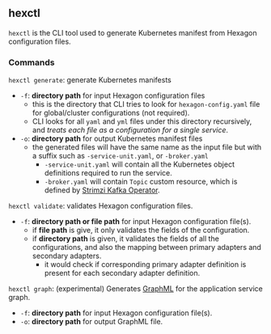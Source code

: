## hexctl
`hexctl` is the CLI tool used to generate Kubernetes manifest from Hexagon configuration files.

### Commands
`hexctl generate`: generate Kubernetes manifests
- `-f`: **directory path** for input Hexagon configuration files
    - this is the directory that CLI tries to look for `hexagon-config.yaml` file for global/cluster configurations (not required).
    - CLI looks for all `yaml` and `yml` files under this directory recursively, and *treats each file as a configuration for a single service*. 
- `-o`: **directory path** for output Kubernetes manifest files
    - the generated files will have the same name as the input file but with a suffix such as `-service-unit.yaml`, or `-broker.yaml`
        - `-service-unit.yaml` will contain all the Kubernetes object definitions required to run the service. 
        - `-broker.yaml` will contain `Topic` custom resource, which is defined by [Strimzi Kafka Operator](https://strimzi.io/). 

`hexctl validate`: validates Hexagon configuration files.
- `-f`: **directory path or file path** for input Hexagon configuration file(s).
    - if **file path** is give, it only validates the fields of the configuration.
    - if **directory path** is given, it validates the fields of all the configurations, and also the mapping between primary adapters and secondary adapters.
        - it would check if corresponding primary adapter definition is present for each secondary adapter definition.

`hexctl graph`: (experimental) Generates [GraphML](http://graphml.graphdrawing.org/) for the application service graph.
- `-f`: **directory path** for input Hexagon configuration file(s).
- `-o`: **directory path** for output GraphML file.
